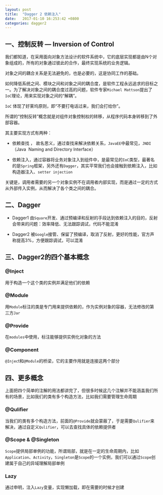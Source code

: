 ```yaml
---
layout: post
title:  "Dagger 2 依赖注入"
date:   2017-01-10 16:253:42 +0800
categories: dagger2
---
```


## 一、控制反转 — Inversion of Control

我们都知道，在采用面向对象方法设计的软件系统中，它的底层实现都是由N个对象组成的，所有的对象通过彼此的合作，最终实现系统的业务逻辑。

对象之间的耦合关系是无法避免的，也是必要的，这是协同工作的基础。

如何降低系统之间、模块之间和对象之间的耦合度，是软件工程永远追求的目标之一。为了解决对象之间的耦合度过高的问题，软件专家```Michael Mattson```提出了```IoC```理论，用来实现对象之间的“解耦”。

```IoC```
体现了好莱坞原则，即“不要打电话过来，我们会打给你”。

所谓的“控制反转”概念就是对组件对象控制权的转移，从程序代码本身转移到了外部容器。

其主要实现方式有两种：

* 依赖查找 ， 故名思义，通过查找来解决依赖关系，```JavaEE```中最常见，```JNDI```（Java  Naming  and Directory Interface）

* 依赖注入，通过容器将业务对象注入到组件中，是最常见的```IoC```类型，最著名的是```Spring```框架，另外还有```Dagger```，其实平常我们也会接触到依赖注入，比如
构造器注入、```setter injection```

关键是，调用者需要的另一个对象实例不在调用者内部实现，而是通过一定的方式从外部传入实例，从而解决了各个类之间的耦合。

## 二、Dagger
* Dagger1
由```Square```开发、通过预编译和反射的手段达到依赖注入的目的，反射会带来的问题：效率降低、无法跟踪调试，代码不能混淆

* Dagger2
被```Google```接管、保留了预编译，取消了反射，更好的性能，官方声称提高3%，方便跟踪调试，可以混淆


## 三、Dagger2的四个基本概念
### @Inject
用于构造一个这个类的实例并满足他们的依赖
### @Module
用```Module```标注的类是专门用来提供依赖的，作为实例对象的容器，无法修改的第三方```Jar```
### @Provide 
在```modules```中使用，标注能够提供实例化对象的方法
### @Component
```@Injec```t和```@Module```的桥梁，它的主要作用就是连接这两个部分

## 四、更多概念

上面把四个简单的注解的用法都讲完了，但很多时候这几个注解并不能涵盖我们所有的场景，比如我们的类有多个构造方法，比如我们需要管理生命周期

### @Qulifier
当我们的类有多个构造方法，前面的```@Provide```就会蒙蔽了，于是需要```Qulifier```来解决，通过自定义```Qulifier```，可以去查找具体的依赖提供者
### @Scope & @Singleton
```Scope```提供局部单例的功能，所谓局部，就是在一定的生命周期内，比如```Application```、```Activity```，```Singleton```是```Scope```的一个实例，我们可以通过```Scope```创建属于自己的异域理解局部单例
### Lazy
通过申明，注入```Lazy```变量，实现懒加载，即在需要的时候才创建